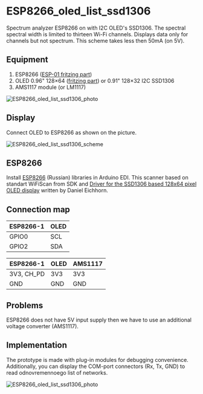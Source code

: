 # ESP8266_oled_list_ssd1306

Spectrum analyzer ESP8266 on with I2C OLED's SSD1306. The spectral spectral width is limited to thirteen Wi-Fi channels. Displays data only for channels but not spectrum. This scheme takes less then 50mA (on 5V).

## Equipment

1. ESP8266 ([ESP-01 fritzing part](https://github.com/Oestoidea/oled-spectrum-analizer/blob/master/fritzing-parts/ESP8266-1.fzpz))
2. OLED 0.96" 128×64 ([fritzing part](https://github.com/Oestoidea/oled-spectrum-analizer/blob/master/fritzing-parts/OLED%200.96%20128x64%20I2C%20SSD1306.fzpz)) or 0.91" 128×32 I2C SSD1306
3. AMS1117 module (or LM1117)

![ESP8266_oled_list_ssd1306_photo]()

## Display

Connect OLED to ESP8266 as shown on the picture.

![ESP8266_oled_list_ssd1306_scheme]()

## ESP8266

Install [ESP8266](http://esp8266.ru/arduino-ide-esp8266/#fast-start) (Russian) libraries in Arduino EDI. This scanner based on standart WiFiScan from SDK and [Driver for the SSD1306 based 128x64 pixel OLED display](https://github.com/squix78/esp8266-oled-ssd1306) written by Daniel Eichhorn.

## Connection map

| ESP8266-1    | OLED          |
| ------------ | ------------- |
| GPIO0        | SCL           |
| GPIO2        | SDA           |

| ESP8266-1    | OLED         | AMS1117       |
| ------------ | ------------ | ------------- |
| 3V3, CH_PD   | 3V3          | 3V3           |
| GND          | GND          | GND           |

## Problems

ESP8266 does not have 5V input supply then we have to use an additional voltage converter (AMS1117).

## Implementation

The prototype is made with plug-in modules for debugging convenience. Additionally, you can display the COM-port connectors (Rx, Tx, GND) to read odnovremennoego list of networks.

![ESP8266_oled_list_ssd1306_photo]()
